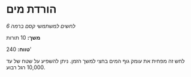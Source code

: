 # הורדת מים

*לחשים למשתמשי קסם ברמה 6*

**משך:** 10 תורות

**טווח:** 240’

לחש זה מפחית את עומק גוף המים בחצי למשך הזמן. ניתן להשפיע על שטח של עד 10,000 רגל רבוע.